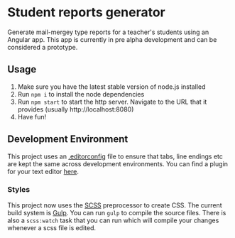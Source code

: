 # Student reports generator

Generate mail-mergey type reports for a teacher's students using an Angular app.
This app is currently in pre alpha development and can be considered a prototype.

## Usage
1. Make sure you have the latest stable version of node.js installed
2. Run `npm i` to install the node dependencies
3. Run `npm start` to start the http server. Navigate to the URL that it provides (usually http://localhost:8080)
4. Have fun!

## Development Environment
This project uses an [.editorconfig](http://editorconfig.org/) file to ensure that tabs, line endings etc are kept the same across development environments. You can find a plugin for your text editor [here](http://editorconfig.org/#download).

### Styles
This project now uses the [SCSS](http://sass-lang.com/) preprocessor to create CSS. The current build system is [Gulp](http://gulpjs.com/). 
You can run `gulp` to compile the source files. 
There is also a `scss:watch` task that you can run which will compile your changes whenever a scss file is edited. 
